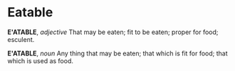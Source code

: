 # Eatable

**E'ATABLE**, _adjective_ That may be eaten; fit to be eaten; proper for food; esculent.

**E'ATABLE**, _noun_ Any thing that may be eaten; that which is fit for food; that which is used as food.